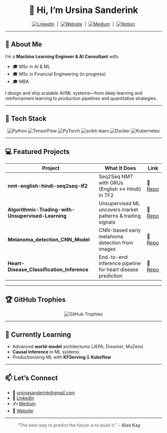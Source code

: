 <!--
  README.md for GitHub profile
  Paste into sinsasanderink/sinsasanderink
-->

<h1 align="center">👋 Hi, I’m Ursina Sanderink</h1>
<p align="center">
  <a href="https://linkedin.com/in/ursinasanderink"><img src="https://img.shields.io/badge/LinkedIn-@ursinasanderink-blue?logo=linkedin" alt="LinkedIn"/></a>
  &nbsp;|&nbsp;
  <a href="https://ursinasanderink.com/"><img src="https://img.shields.io/badge/Website-ursinasanderink.com-orange?logo=github" alt="Website"/></a>
  &nbsp;|&nbsp;
  <a href="https://medium.com/@sanderink.ursina"><img src="https://img.shields.io/badge/Medium-@sanderink.ursina-black?logo=medium" alt="Medium"/></a>
  &nbsp;|&nbsp;
  <a href="https://www.notion.so/ursinasanderink"><img src="https://img.shields.io/badge/Notion-@ursinasanderink-lightgrey?logo=notion" alt="Notion"/></a>
</p>

---

## 🔭 About Me
I’m a **Machine Learning Engineer & AI Consultant** with:
- 🎓 MSc in AI & ML  
- 🎓 MSc in Financial Engineering (in progress)  
- 🎓 MBA  

I design and ship scalable AI/ML systems—from deep learning and reinforcement learning to production pipelines and quantitative strategies.

---

## 🔨 Tech Stack
<p align="center">
  <img src="https://img.shields.io/badge/Python-3.10-blue?logo=python" alt="Python"/>
  <img src="https://img.shields.io/badge/TensorFlow-2.x-orange?logo=tensorflow" alt="TensorFlow"/>
  <img src="https://img.shields.io/badge/PyTorch-1.x-red?logo=pytorch" alt="PyTorch"/>
  <img src="https://img.shields.io/badge/scikit--learn-1.0-orange?logo=scikit-learn" alt="scikit-learn"/>
  <img src="https://img.shields.io/badge/Docker-24.0-blue?logo=docker" alt="Docker"/>
  <img src="https://img.shields.io/badge/Kubernetes-1.27-blue?logo=kubernetes" alt="Kubernetes"/>
</p>

---

## 💻 Featured Projects
| Project                                              | What It Does                                           | Link                                                                                   |
|------------------------------------------------------|--------------------------------------------------------|----------------------------------------------------------------------------------------|
| **nmt-english-hindi-seq2seq-tf2**                    | Seq2Seq NMT with GRUs (English ↔ Hindi) in TF2         | 🔗 [Repo](https://github.com/sinsasanderink/nmt-english-hindi-seq2seq-tf2)             |
| **Algorithmic-Trading-with-Unsupervised-Learning**   | Unsupervised ML uncovers market patterns & trading signals | 🔗 [Repo](https://github.com/sinsasanderink/Algorithmic-Trading-with-Unsupervised-Learning) |
| **Melanoma_detection_CNN_Model**                     | CNN-based early melanoma detection from images         | 🔗 [Repo](https://github.com/sinsasanderink/Melanoma_detection_CNN_Model)              |
| **Heart-Disease_Classification_Inference**            | End-to-end inference pipeline for heart disease prediction | 🔗 [Repo](https://github.com/sinsasanderink/Heart-Disease_Classification_Inference)     |

---

## 🏆 GitHub Trophies
<p align="center">
  <img src="https://github-profile-trophy.vercel.app/?username=sinsasanderink&theme=radical&column=3&title=Repositories,Commits,Experience" alt="GitHub Trophies" />
</p>

---

## 🌱 Currently Learning
- Advanced **world-model** architectures (JEPA, Dreamer, MuZero)  
- **Causal inference** in ML systems  
- Productionizing ML with **KFServing** & **Kubeflow**

---

## 📫 Let’s Connect
- 📧 ursinasanderink@gmail.com  
- 💬 <a href="https://linkedin.com/in/ursinasanderink">LinkedIn</a>  
- ✍️ <a href="https://medium.com/@sanderink.ursina">Medium</a>  
- 🔗 <a href="https://ursinasanderink.com/">Website</a>  

---

> “The best way to predict the future is to build it.” – **Alan Kay**
